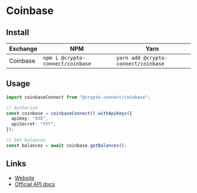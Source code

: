 # Coinbase

## Install

| Exchange | NPM                              | Yarn                                |
| -------- | -------------------------------- | ----------------------------------- |
| Coinbase | `npm i @crypto-connect/coinbase` | `yarn add @crypto-connect/coinbase` |

## Usage

```ts
import coinbaseConnect from "@crypto-connect/coinbase";

// Authorise
const coinbase = coinbaseConnect().withApiKeys({
  apiKey: "XXX",
  apiSecret: "YYY",
});

// Get balances
const balances = await coinbase.getBalances();
```

## Links

- [Website](https://coinbase.com)
- [Official API docs](https://developers.coinbase.com/api/v2)
